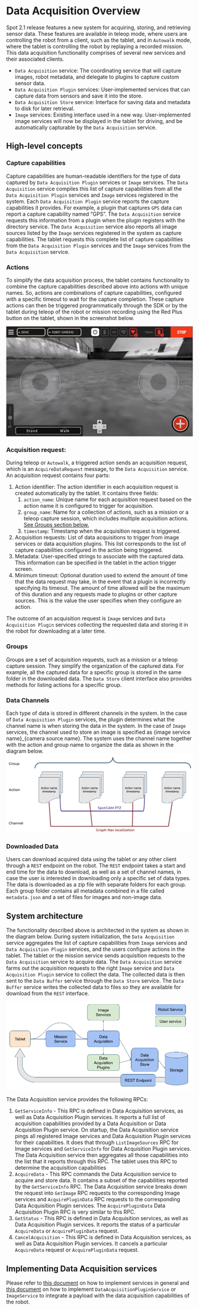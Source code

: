 <!--
Copyright (c) 2022 Boston Dynamics, Inc.  All rights reserved.

Downloading, reproducing, distributing or otherwise using the SDK Software
is subject to the terms and conditions of the Boston Dynamics Software
Development Kit License (20191101-BDSDK-SL).
-->

# Data Acquisition Overview
Spot 2.1 release features a new system for acquiring, storing, and retrieving sensor data. These features are available in teleop mode, where users are controlling the robot from a client, such as the tablet, and in `Autowalk` mode, where the tablet is controlling the robot by replaying a recorded mission. This data acquisition functionality comprises of several new services and their associated clients.

* `Data Acquisition` service: The coordinating service that will capture images, robot metadata, and delegate to plugins to capture custom sensor data.
* `Data Acquisition Plugin` services: User-implemented services that can capture data from sensors and save it into the store.
* `Data Acquisition Store` service: Interface for saving data and metadata to disk for later retrieval.
* `Image` services: Existing interface used in a new way. User-implemented image services will now be displayed in the tablet for driving, and be automatically capturable by the `Data Acquisition` service.

## High-level concepts

### Capture capabilities
Capture capabilities are human-readable identifiers for the type of data captured by `Data Acquisition Plugin` services or `Image` services. The `Data Acquisition` service compiles this list of capture capabilities from all the `Data Acquisition Plugin` services and `Image` services registered in the system.
Each `Data Acquisition Plugin` service reports the capture capabilities it provides. For example, a plugin that captures `GPS` data can report a capture capability named “GPS”. The `Data Acquisition` service requests this information from a plugin when the plugin registers with the directory service. The `Data Acquisition` service also reports all image sources listed by the `Image` services registered in the system as capture capabilities.
The tablet requests this complete list of capture capabilities from the `Data Acquisition Plugin` services and the `Image` services from the `Data Acquisition` service.

### Actions
To simplify the data acquisition process, the tablet contains functionality to combine the capture capabilities described above into actions with unique names. So, actions are combinations of capture capabilities, configured with a specific timeout to wait for the capture completion. These capture actions can then be triggered programmatically through the SDK or by the tablet during teleop of the robot or mission recording using the Red Plus button on the tablet, shown in the screenshot below.

![Tablet Screenshot](./images/tablet_screenshot.png)

### Acquisition request:
During teleop or `Autowalk`, a triggered action sends an acquisition request, which is an `AcquireDataRequest` message, to the `Data Acquisition` service. An acquisition request contains four parts:
1. Action identifier: The action identifier in each acquisition request is created automatically by the tablet. It contains three fields:
    1. `action_name`: Unique name for each acquisition request based on the action name it is configured to trigger for acquisition.
    2. `group_name`: Name for a collection of actions, such as a mission or a teleop capture session, which includes multiple acquisition actions. [See Groups section below.](#groups)
    3. `timestamp`: Timestamp when the acquisition request is triggered.
2. Acquisition requests: List of data acquisitions to trigger from image services or data acquisition plugins. This list corresponds to the list of capture capabilities configured in the action being triggered.
3. Metadata: User-specified strings to associate with the captured data. This information can be specified in the tablet in the action trigger screen.
4. Minimum timeout: Optional duration used to extend the amount of time that the data request may take, in the event that a plugin is incorrectly specifying its timeout. The amount of time allowed will be the maximum of this duration and any requests made to plugins or other capture sources. This is the value the user specifies when they configure an action.

The outcome of an acquisition request is `Image` services and `Data Acquisition Plugin` services collecting the requested data and storing it in the robot for downloading at a later time.

### Groups
Groups are a set of acquisition requests, such as a mission or a teleop capture session. They simplify the organization of the captured data. For example, all the captured data for a specific group is stored in the same folder in the downloaded data. The `Data Store` client interface also provides methods for listing actions for a specific group.

### Data Channels
Each type of data is stored in different channels in the system. In the case of `Data Acquisition Plugin` services, the plugin determines what the channel name is when storing the data in the system. In the case of `Image` services, the channel used to store an image is specified as {image service name}_{camera source name}. The system uses the channel name together with the action and group name to organize the data as shown in the diagram below.
![Data Organization](./images/data_acquisition_data_organization.png)

### Downloaded Data
Users can download acquired data using the tablet or any other client through a `REST` endpoint on the robot. The `REST` endpoint takes a start and end time for the data to download, as well as a set of channel names, in case the user is interested in downloading only a specific set of data types. The data is downloaded as a zip file with separate folders for each group. Each group folder contains all metadata combined in a file called `metadata.json` and a set of files for images and non-image data.

## System architecture
The functionality described above is architected in the system as shown in the diagram below. During system initialization, the `Data Acquisition` service aggregates the list of capture capabilities from `Image` services and `Data Acquisition Plugin` services, and the users configure actions in the tablet. The tablet or the mission service sends acquisition requests to the `Data Acquisition` service to acquire data. The `Data Acquisition` service farms out the acquisition requests to the right `Image` service and `Data Acquisition Plugin` service to collect the data. The collected data is then sent to the `Data Buffer` service through the `Data Store` service. The `Data Buffer` service writes the collected data to files so they are available for download from the `REST` interface.

![Data Acquisition Architecture](./images/data_acquisition_architecture.png)

The Data Acquisition service provides the following RPCs:
1. `GetServiceInfo` - This RPC is defined in Data Acquisition services, as well as Data Acquisition Plugin services. It reports a full list of acquisition capabilities provided by a Data Acquisition or Data Acquisition Plugin service. On startup, the Data Acquisition service pings all registered Image services and Data Acquisition Plugin services for their capabilities. It does that through `ListImageSources` RPC for Image services and `GetServiceInfo` for Data Acquisition Plugin services. The Data Acquisition service then aggregates all those capabilities into the list that it reports through this RPC. The tablet uses this RPC to determine the acquisition capabilities
2. `AcquireData` - This RPC commands the Data Acquisition service to acquire and store data. It contains a subset of the capabilities reported by the `GetServiceInfo` RPC. The Data Acquisition service breaks down the request into `GetImage` RPC requests to the corresponding Image services and `AcquirePluginData` RPC requests to the corresponding Data Acquisition Plugin services. The `AcquirePluginData` Data Acquisition Plugin RPC is very similar to this RPC.
3. `GetStatus` - This RPC is defined in Data Acquisition services, as well as Data Acquisition Plugin services. It reports the status of a particular `AcquireData` or `AcquirePluginData` request.
4. `CancelAcquisition` - This RPC is defined in Data Acquisition services, as well as Data Acquisition Plugin services. It cancels a particular `AcquireData` request or `AcquirePluginData` request.

## Implementing Data Acquisition services
Please refer to [this document](developing_api_services.md) on how to implement services in general and [this document](writing_services_for_data_acquisition.md) on how to implement `DataAcquisitionPluginService` or `ImageService` to integrate a payload with the data acquisition capabilities of the robot.